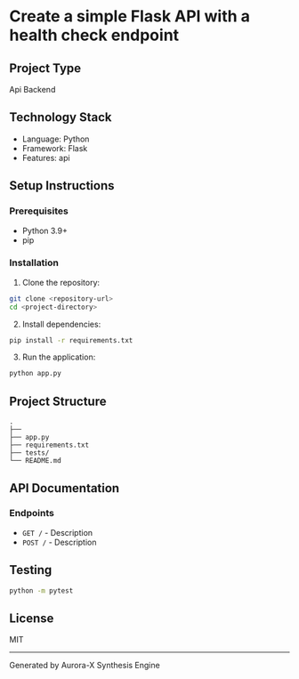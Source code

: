 # Create a simple Flask API with a health check endpoint

## Project Type
Api Backend

## Technology Stack
- Language: Python
- Framework: Flask
- Features: api

## Setup Instructions

### Prerequisites
- Python 3.9+
- pip

### Installation

1. Clone the repository:
```bash
git clone <repository-url>
cd <project-directory>
```

2. Install dependencies:
```bash
pip install -r requirements.txt
```

3. Run the application:
```bash
python app.py
```

## Project Structure
```
.
├── 
├── app.py
├── requirements.txt
├── tests/
└── README.md
```

## API Documentation

### Endpoints

- `GET /` - Description
- `POST /` - Description


## Testing
```bash
python -m pytest
```

## License
MIT

---
Generated by Aurora-X Synthesis Engine
